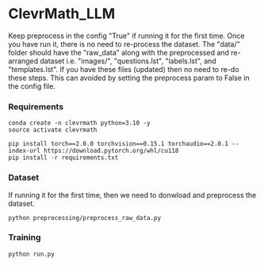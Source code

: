 # ClevrMath_LLM

Keep preprocess in the config "True" if running it for the first time. 
Once you have run it, there is no need to re-process the dataset. 
The "data/" folder should have the "raw_data" along with the preprocessed and re-arranged dataset i.e.
"images/", "questions.lst", "labels.lst", and "templates.lst". If you have these files (updated) then no need to 
re-do these steps. This can avoided by setting the preprocess param to False in the config file.

### Requirements 
```
conda create -n clevrmath python=3.10 -y
source activate clevrmath

pip install torch==2.0.0 torchvision==0.15.1 torchaudio==2.0.1 --index-url https://download.pytorch.org/whl/cu118
pip install -r requirements.txt
```

### Dataset
If running it for the first time, then we need to donwload and preprocess the dataset.
```
python preprocessing/preprocess_raw_data.py
``` 

### Training
```
python run.py
```